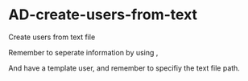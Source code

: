 # AD-create-users-from-text

Create users from text file

Remember to seperate information by using ,

And have a template user, and remember to specifiy the text file path.
